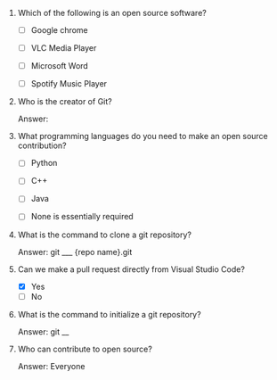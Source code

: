 1. Which of the following is an open source software?
   - [ ] Google chrome
   - [ ] VLC Media Player
   - [ ] Microsoft Word
   - [ ] Spotify Music Player


2. Who is the creator of Git?

   Answer: 


3. What programming languages do you need to make an open source contribution?
   - [ ] Python
   - [ ] C++
   - [ ] Java
   - [ ] None is essentially required


4. What is the command to clone a git repository?
  
   Answer: git ___ {repo name}.git
  

5. Can we make a pull request directly from Visual Studio Code?

   - [x] Yes
   - [ ] No
   
6. What is the command to initialize a git repository?

   Answer: git __

7. Who can contribute to open source?

   Answer: Everyone
